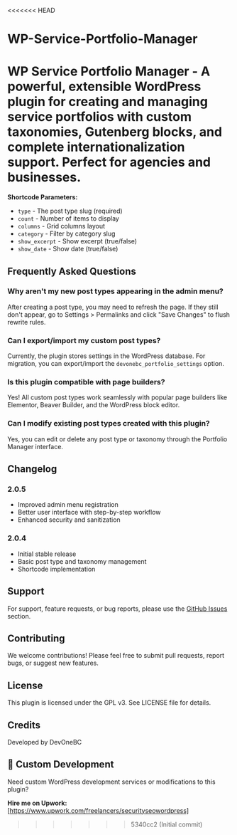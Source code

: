 <<<<<<< HEAD
# WP-Service-Portfolio-Manager
WP Service Portfolio Manager - A powerful, extensible WordPress plugin for creating and managing service portfolios with custom taxonomies, Gutenberg blocks, and complete internationalization support. Perfect for agencies and businesses.
=======

**Shortcode Parameters:**
- `type` - The post type slug (required)
- `count` - Number of items to display
- `columns` - Grid columns layout
- `category` - Filter by category slug
- `show_excerpt` - Show excerpt (true/false)
- `show_date` - Show date (true/false)

## Frequently Asked Questions

### Why aren't my new post types appearing in the admin menu?

After creating a post type, you may need to refresh the page. If they still don't appear, go to Settings > Permalinks and click "Save Changes" to flush rewrite rules.

### Can I export/import my custom post types?

Currently, the plugin stores settings in the WordPress database. For migration, you can export/import the `devonebc_portfolio_settings` option.

### Is this plugin compatible with page builders?

Yes! All custom post types work seamlessly with popular page builders like Elementor, Beaver Builder, and the WordPress block editor.

### Can I modify existing post types created with this plugin?

Yes, you can edit or delete any post type or taxonomy through the Portfolio Manager interface.

## Changelog

### 2.0.5
- Improved admin menu registration
- Better user interface with step-by-step workflow
- Enhanced security and sanitization

### 2.0.4
- Initial stable release
- Basic post type and taxonomy management
- Shortcode implementation

## Support

For support, feature requests, or bug reports, please use the [GitHub Issues](https://github.com/devonebc/WP-Service-Portfolio-Manager/issues) section.

## Contributing

We welcome contributions! Please feel free to submit pull requests, report bugs, or suggest new features.

## License

This plugin is licensed under the GPL v3. See LICENSE file for details.

## Credits

Developed by DevOneBC

## 💼 Custom Development

Need custom WordPress development services or modifications to this plugin?

**Hire me on Upwork:** [https://www.upwork.com/freelancers/securityseowordpress]
>>>>>>> 5340cc2 (Initial commit)
